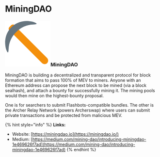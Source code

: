 # MiningDAO

### ![](../../.gitbook/assets/image%20%2810%29.png)MiningDAO

MiningDAO is building a decentralized and transparent protocol for block formation that aims to pass 100% of MEV to miners. Anyone with an Ethereum address can propose the next block to be mined \(via a block sealhash\), and attach a bounty for successfully mining it. The mining pools would then mine on the highest-bounty proposal.

One is for searchers to submit Flashbots-compatible bundles. The other is the Archer Relay Network \(powers Archerswap\) where users can submit private transactions and be protected from malicious MEV.

{% hint style="info" %}
**Links:**

* Website: [https://miningdao.io](https://miningdao.io/)
* Medium: [https://medium.com/mining-dao/introducing-miningdao-1e469626f7ad](https://medium.com/mining-dao/introducing-miningdao-1e469626f7ad)
{% endhint %}

